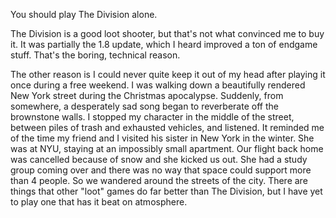 You should play The Division alone.

The Division is a good loot shooter, but that's not what convinced me to buy it.  It was partially the 1.8 update, which I heard improved a ton of endgame stuff.  That's the boring, technical reason.  

The other reason is I could never quite keep it out of my head after playing it once during a free weekend.  I was walking down a beautifully rendered New York street during the Christmas apocalypse.  Suddenly, from somewhere, a desperately sad song began to reverberate off the brownstone walls.  I stopped my character in the middle of the street, between piles of trash and exhausted vehicles, and listened.  It reminded me of the time my friend and I visited his sister in New York in the winter.  She was at NYU, staying at an impossibly small apartment.  Our flight back home was cancelled because of snow and she kicked us out.  She had a study group coming over and there was no way that space could support more than 4 people.  So we wandered around the streets of the city.  There are things that other "loot" games do far better than The Division, but I have yet to play one that has it beat on atmosphere.